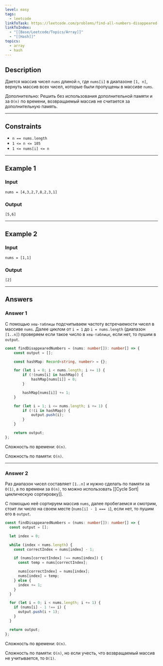 ```yaml
---
level: easy
tags:
  - leetcode
linkToTask: https://leetcode.com/problems/find-all-numbers-disappeared-in-an-array/
linkToIndex:
  - "[[Base/Leetcode/Topics/Array]]"
  - "[[Hash]]"
topics:
  - array
  - hash
---
```

## Description

Дается массив чисел `nums` длиной `n`, где `nums[i]` в диапазоне `[1, n]`, вернуть массив всех чисел, которые были пропущены в массиве `nums`.

Дополнительно: Решить без использования дополнительной памяти и за `O(n)` по времени, возвращаемый массив не считается за дополнительную память.

---
## Constraints

- `n == nums.length`
- `1 <= n <= 105`
- `1 <= nums[i] <= n`

---
## Example 1

### Input

```
nums = [4,3,2,7,8,2,3,1]
```
### Output

```
[5,6]
```

---
## Example 2

### Input

```
nums = [1,1]
```
### Output

```
[2]
```

---
## Answers

### Answer 1

С помощью `хеш-таблицы` подсчитываем частоту встречаемости чисел в массиве `nums`. Далее циклом от `i = 1` до `i = nums.length` (диапазон `[1..n]`) проверяем если такое число в `хеш-таблице`, если нет, то пушим в `output`.

```typescript
const findDisappearedNumbers = (nums: number[]): number[] => {
	const output = [];

	const hashMap: Record<string, number> = {};

	for (let i = 0; i < nums.length; i += 1) {
		if (!(nums[i] in hashMap)) {
			hashMap[nums[i]] = 0;
		}

		hashMap[nums[i]] += 1;
	}

	for (let i = 1; i <= nums.length; i += 1) {
		if (!(i in hashMap)) {
			output.push(i);
		}
	}

	return output;
};
```

Сложность по времени: `O(n)`.

Сложность по памяти: `O(n)`.

---
### Answer 2

Раз диапазон чисел составляет `[1..n]` и нужно сделать по памяти за `O(1)`, а по времени за `O(n)`, то можно использовать [[Cycle Sort|циклическую сортировку]].

С помощью неё сортируем массив `nums`, далее пробегаемся и смотрим, стоит ли число на своем месте (`nums[i] - 1 === i`), если нет, то пушим его в `output`.

```typescript
const findDisappearedNumbers = (nums: number[]): number[] => {
  const output = [];

  let index = 0;

  while (index < nums.length) {
    const correctIndex = nums[index] - 1;

    if (nums[correctIndex] !== nums[index]) {
      const temp = nums[correctIndex];

      nums[correctIndex] = nums[index];
      nums[index] = temp;
    } else {
      index += 1;
    }
  }

  for (let i = 0; i < nums.length; i += 1) {
    if (nums[i] - 1 !== i) {
      output.push(i + 1);
    }
  }

  return output;
};
```

Сложность по времени: `O(n)`.

Сложность по памяти: `O(n)`, но если учесть, что возвращаемый массив не учитывается, то `O(1)`.

